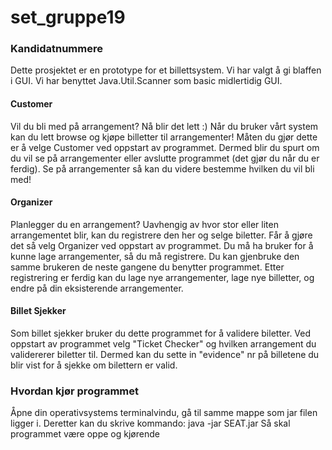 # set_gruppe19
### Kandidatnummere
Dette prosjektet er en prototype for et billettsystem.
Vi har valgt å gi blaffen i GUI. Vi har benyttet Java.Util.Scanner som basic midlertidig GUI.

#### Customer
Vil du bli med på arrangement? Nå blir det lett :)
Når du bruker vårt system kan du lett browse og kjøpe billetter til arrangementer!
Måten du gjør dette er å velge Customer ved oppstart av programmet. Dermed blir du spurt om du vil se på arrangementer eller avslutte programmet (det gjør du når du er ferdig). Se på arrangementer så kan du videre bestemme hvilken du vil bli med!

#### Organizer
Planlegger du en arrangement? Uavhengig av hvor stor eller liten arrangementet blir, kan du registrere den her og selge biletter.
Får å gjøre det så velg Organizer ved oppstart av programmet. Du må ha bruker for å kunne lage arrangementer, så du må registrere. Du kan gjenbruke den samme brukeren de neste gangene du benytter programmet. Etter registrering er ferdig kan du lage nye arrangementer, lage nye billetter, og endre på din eksisterende arrangementer.

#### Billet Sjekker
Som billet sjekker bruker du dette programmet for å validere biletter. Ved oppstart av programmet velg "Ticket Checker" og hvilken arrangement du validererer biletter til. Dermed kan du sette in "evidence" nr på billetene du blir vist for å sjekke om bilettern er valid.

### Hvordan kjør programmet
Åpne din operativsystems terminalvindu, gå til samme mappe som jar filen ligger i. Deretter kan du skrive kommando:
java -jar SEAT.jar
Så skal programmet være oppe og kjørende
